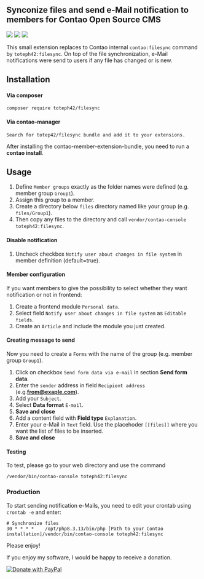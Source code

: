 ## Synconize files and send e-Mail notification to members for Contao Open Source CMS ##

![](https://img.shields.io/packagist/v/toteph42/filesync.svg)
![](https://img.shields.io/packagist/l/toteph42/filesync.svg)
![](https://img.shields.io/packagist/dt/toteph42/filesync.svg)

This small extension replaces to Contao internal `contao:filesync` command by `toteph42:filesync`.
On top of the file synchronization, e-Mail notifications were send to users if any file has changed or is new.

## Installation

#### Via composer
```
composer require toteph42/filesync
```

#### Via contao-manager
```
Search for totep42/filesync bundle and add it to your extensions.
```

After installing the contao-member-extension-bundle, you need to run a **contao install**.


## Usage

1. Define `Member groups` exactly as the folder names were defined (e.g. member group `Group1`). 
2. Assign this group to a member.
4. Create a directory below `files` directory named like your group (e.g. `files/Group1`). 
5. Then copy any files to the directory and call `vendor/contao-console toteph42:filesync`. 

#### Disable notification

1. Uncheck checkbox `Notify user about changes in file system` in member definition (default=true).

#### Member configuration 

If you want members to give the possibility to select whether they want notification or not in frontend:

1. Create a frontend module `Personal data`.
2. Select field `Notify user about changes in file system` as `Editable fields`.
3. Create an `Article` and include the module you just created.

#### Creating message to send

Now you need to create a `Forms` with the name of the group (e.g. member group `Group1`).

1. Click on checkbox `Send form data via e-mail` in section **Send form data**.
2. Enter the `sender` address in field `Recipient address` (e.g.**from@exaple.com**).
3. Add your `Subject`.
4. Select **Data format** `E-mail`.
5. **Save and close**
6. Add a content field with **Field type** `Explanation`.
7. Enter your e-Mail in `Text` field. Use the placehoder `[[files]]` where you want the list of files to be inserted.
8. **Save and close**

#### Testing

To test, please go to your web directory and use the command

```
/vendor/bin/contao-console toteph42:filesync
```

### Production

To start sending notification e-Mails, you need to edit your crontab using `crontab -e` and enter:

```
# Synchronize files
30 * * * *    /opt/php8.3.13/bin/php [Path to your Contao installation]/vendor/bin/contao-console toteph42:filesync
```

Please enjoy!

If you enjoy my software, I would be happy to receive a donation.

<a href="https://www.paypal.com/donate/?hosted_button_id=DS6VK49NAFHEQ" target="_blank" rel="noopener">
  <img src="https://www.paypalobjects.com/en_US/DK/i/btn/btn_donateCC_LG.gif" alt="Donate with PayPal"/>
</a>

